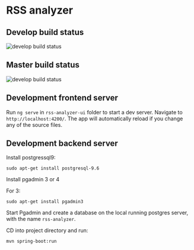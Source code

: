 # RSS analyzer

## Develop build status

![develop build status](https://travis-ci.com/robnn/rss-analyzer.svg?token=1gPHpTfqK7tHXxSEHjKq&amp;branch=develop)

## Master build status

![develop build status](https://travis-ci.com/robnn/rss-analyzer.svg?token=1gPHpTfqK7tHXxSEHjKq&amp;branch=master)

## Development frontend server

Run `ng serve` in `rss-analyzer-ui` folder to start a dev server. Navigate to `http://localhost:4200/`. The app will automatically reload if you change any of the source files.

## Development backend server

Install postgressql9:

`sudo apt-get install postgresql-9.6`

Install pgadmin 3 or 4

For 3:

`sudo apt-get install pgadmin3`

Start Pgadmin and create a database on the local running postgres server, with the name `rss-analyzer`.

CD into project directory and run:

`mvn spring-boot:run`